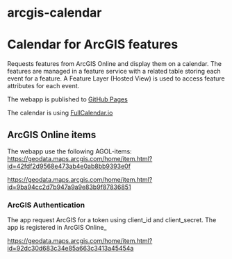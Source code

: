 # arcgis-calendar

# Calendar for ArcGIS features
Requests features from ArcGIS Online and display them on a calendar. The features are managed in a feature service with a related table storing each event for a feature. A Feature Layer (Hosted View) is used to access feature attributes for each event. 

The webapp is published to [GitHub Pages](https://ingean.github.io/arcgis-calendar) 


The calendar is using [FullCalendar.io](https://fullcalendar.io/)

## ArcGIS Online items
The webapp use the following AGOL-items:
https://geodata.maps.arcgis.com/home/item.html?id=42fdf2d9568e473ab4e0ab8bb9393e0f

https://geodata.maps.arcgis.com/home/item.html?id=9ba94cc2d7b947a9a9e83b9f87836851

### ArcGIS Authentication
The app request ArcGIS for a token using client_id and client_secret. The app is registered in ArcGIS Online_

https://geodata.maps.arcgis.com/home/item.html?id=92dc30d683c34e85a663c3413a45454a
